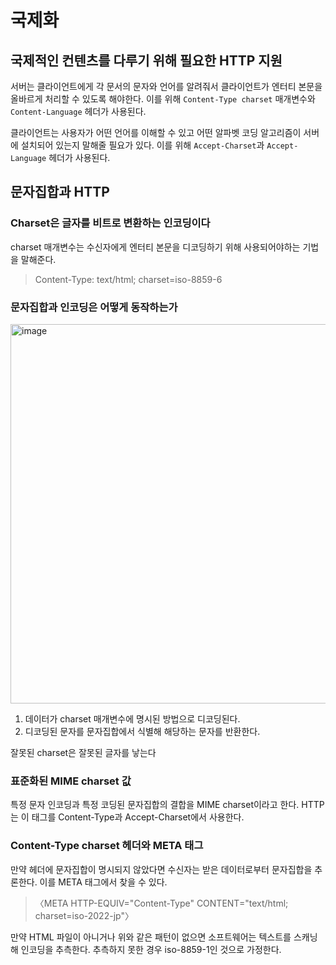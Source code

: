 # 국제화

## 국제적인 컨텐츠를 다루기 위해 필요한 HTTP 지원

서버는 클라이언트에게 각 문서의 문자와 언어를 알려줘서 클라이언트가 엔터티 본문을 올바르게 처리할 수 있도록 해야한다.
이를 위해 `Content-Type charset` 매개변수와 `Content-Language` 헤더가 사용된다.

클라이언트는 사용자가 어떤 언어를 이해할 수 있고 어떤 알파벳 코딩 알고리즘이 서버에 설치되어 있는지 말해줄 필요가 있다.
이를 위해 `Accept-Charset`과 `Accept-Language` 헤더가 사용된다.

## 문자집합과 HTTP

### Charset은 글자를 비트로 변환하는 인코딩이다

charset 매개변수는 수신자에게 엔터티 본문을 디코딩하기 위해 사용되어야하는 기법을 말해준다.

> Content-Type: text/html; charset=iso-8859-6

### 문자집합과 인코딩은 어떻게 동작하는가

<img width="607" alt="image" src="https://github.com/flataex/http-the-definitive-guide-study/assets/67260437/b644c769-e9f1-418f-a6c2-b9ff03538994">

1. 데이터가 charset 매개변수에 명시된 방법으로 디코딩된다.
2. 디코딩된 문자를 문자집합에서 식별해 해당하는 문자를 반환한다.

잘못된 charset은 잘못된 글자를 낳는다

### 표준화된 MIME charset 값

특정 문자 인코딩과 특정 코딩된 문자집합의 결합을 MIME charset이라고 한다. HTTP는 이 태그를 Content-Type과 Accept-Charset에서 사용한다.

### Content-Type charset 헤더와 META 태그

만약 헤더에 문자집합이 명시되지 않았다면 수신자는 받은 데이터로부터 문자집합을 추론한다. 이를 META 태그에서 찾을 수 있다.

> 〈META HTTP-EQUIV="Content-Type" CONTENT="text/html; charset=iso-2022-jp"〉

만약 HTML 파일이 아니거나 위와 같은 패턴이 없으면 소프트웨어는 텍스트를 스캐닝해 인코딩을 추측한다. 추측하지 못한 경우 iso-8859-1인 것으로 가정한다.

